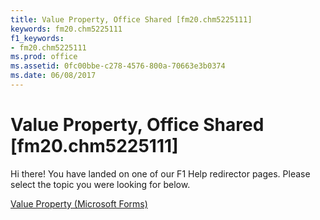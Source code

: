 ```yaml
---
title: Value Property, Office Shared [fm20.chm5225111]
keywords: fm20.chm5225111
f1_keywords:
- fm20.chm5225111
ms.prod: office
ms.assetid: 0fc00bbe-c278-4576-800a-70663e3b0374
ms.date: 06/08/2017
---
```



# Value Property, Office Shared [fm20.chm5225111]

Hi there! You have landed on one of our F1 Help redirector pages. Please select the topic you were looking for below.

[Value Property (Microsoft Forms)](http://msdn.microsoft.com/library/bd61f3ae-54b3-6382-6ecf-0c5598279330%28Office.15%29.aspx)

